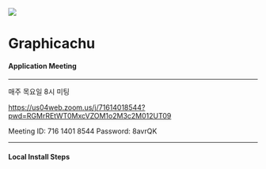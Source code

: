 ![](https://i.pinimg.com/236x/1e/30/41/1e3041cbac01fb863fbd2edfc6ae9236--ryan-gosling-hey-girl-ryan-gosling-meme.jpg)


# Graphicachu

#### Application Meeting
---
매주 목요일 8시 미팅

https://us04web.zoom.us/j/71614018544?pwd=RGMrREtWT0MxcVZOM1o2M3c2M012UT09

Meeting ID: 716 1401 8544
Password: 8avrQK

---

#### Local Install Steps
